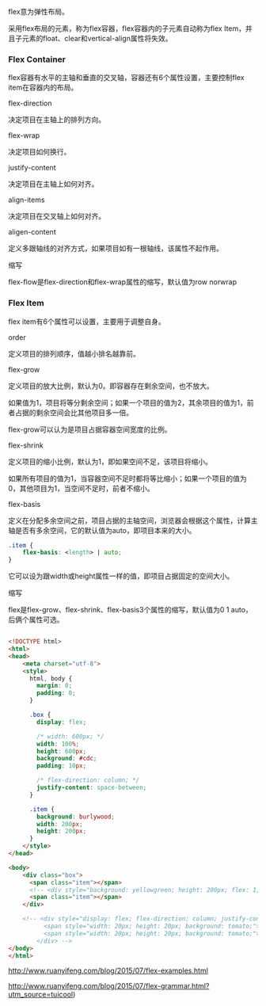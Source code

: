 flex意为弹性布局。

采用flex布局的元素，称为flex容器，flex容器内的子元素自动称为flex Item，并且子元素的float、clear和vertical-align属性将失效。

### Flex Container

flex容器有水平的主轴和垂直的交叉轴，容器还有6个属性设置，主要控制flex item在容器内的布局。

flex-direction

决定项目在主轴上的排列方向。

flex-wrap

决定项目如何换行。

justify-content

决定项目在主轴上如何对齐。

align-items

决定项目在交叉轴上如何对齐。

aligen-content

定义多跟轴线的对齐方式，如果项目如有一根轴线，该属性不起作用。



缩写

flex-flow是flex-direction和flex-wrap属性的缩写，默认值为row norwrap



### Flex Item

flex item有6个属性可以设置，主要用于调整自身。



order

定义项目的排列顺序，值越小排名越靠前。



flex-grow

定义项目的放大比例，默认为0。即容器存在剩余空间，也不放大。

如果值为1，项目将等分剩余空间；如果一个项目的值为2，其余项目的值为1，前者占据的剩余空间会比其他项目多一倍。

flex-grow可以认为是项目占据容器空间宽度的比例。



flex-shrink

定义项目的缩小比例，默认为1，即如果空间不足，该项目将缩小。

如果所有项目的值为1，当容器空间不足时都将等比缩小；如果一个项目的值为0，其他项目为1，当空间不足时，前者不缩小。



flex-basis

定义在分配多余空间之前，项目占据的主轴空间，浏览器会根据这个属性，计算主轴是否有多余空间，它的默认值为auto，即项目本来的大小。

```css
.item {
    flex-basis: <length> | auto;
}
```

它可以设为跟width或height属性一样的值，即项目占据固定的空间大小。



缩写

flex是flex-grow、flex-shrink、flex-basis3个属性的缩写，默认值为0 1 auto，后俩个属性可选。





```html

<!DOCTYPE html>
<html>
<head>
    <meta charset="utf-8">
    <style>
      html, body {
        margin: 0;
        padding: 0;
      }

      .box {
        display: flex;

        /* width: 600px; */
        width: 100%;
        height: 600px;
        background: #cdc;
        padding: 10px;

        /* flex-direction: column; */
        justify-content: space-between;
      }

      .item {
        background: burlywood;  
        width: 200px;
        height: 200px;
      }
    </style>
</head>

<body>
    <div class="box">
      <span class="item"></span>
      <!-- <div style="background: yellowgreen; height: 200px; flex: 1;"></div> -->
      <span class="item"></span>
    </div>

    <!-- <div style="display: flex; flex-direction: column; justify-content: space-between; background: yellowgreen; height: 100%;">
          <span style="width: 20px; height: 20px; background: tomato;"></span>
          <span style="width: 20px; height: 20px; background: tomato;"></span>
        </div> -->
</body>
</html>
```



http://www.ruanyifeng.com/blog/2015/07/flex-examples.html

http://www.ruanyifeng.com/blog/2015/07/flex-grammar.html?utm_source=tuicool)